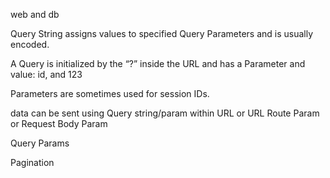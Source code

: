 web and db


Query String assigns values to specified Query Parameters and is usually encoded. 

A Query is initialized by the “?” inside the URL and has a Parameter and value: id, and 123  

Parameters are sometimes used for session IDs. 

data can be sent using Query string/param within URL or URL Route Param or Request Body Param  

Query Params 

Pagination